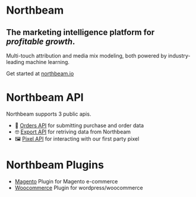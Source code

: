 # Northbeam

## The marketing intelligence platform for *profitable growth*.

Multi-touch attribution and media mix modeling, both powered by industry-leading machine learning.

Get started at [northbeam.io](https://www.northbeam.io/)

# Northbeam API
Northbeam supports 3 public apis.

- 💼 [Orders API](https://northbeam-orders-api.readme.io/) for submitting purchase and order data
- 🤓 [Export API](https://northbeam-data-export.readme.io/docs) for retriving data from Northbeam
- 🖼 [Pixel API](https://northbeam-pixel-api.readme.io/docs) for interacting with our first party pixel

# Northbeam Plugins

- [Magento](https://github.com/north-beam/magento) Plugin for Magento e-commerce
- [Woocommerce](https://dashboard.northbeam.io) Plugin for wordpress/woocommerce
